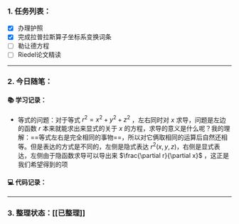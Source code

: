 
### 1. 任务列表：

- [x] 办理护照
- [x] 完成拉普拉斯算子坐标系变换词条
- [ ] 勒让德方程
- [ ] Riedel论文精读

---

### 2. 今日随笔：

#### 📚 学习记录：

-  等式的问题：对于等式 $r^2 = x^2 + y^2 + z^2$ ，左右同时对 $x$ 求导，问题是左边的函数 $r$ 本来就能求出来显式的关于 $x$ 的方程，求导的意义是什么呢？我的理解：==等式左右是完全相同的事物==，所以对它俩取相同的运算后自然还相等。但是表达的方式是不同的，左侧是隐式表达 $r^{2}(x,y,z)$，右侧是显式表达，左侧由于隐函数求导可以导出来 $\frac{\partial r}{\partial x}$ ，这正是我们希望得到的项

#### 💻 代码记录：


---

### 3. 整理状态：[[已整理]]


